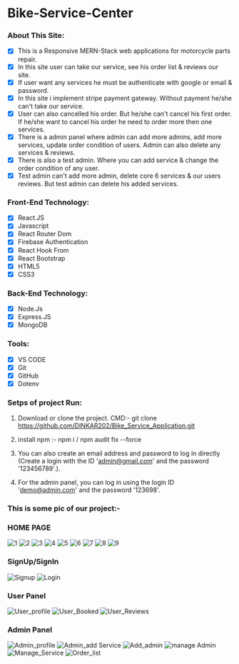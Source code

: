 # Bike-Service-Center

### About This Site:

- [x] This is a Responsive MERN-Stack web applications for motorcycle parts repair.
- [x] In this site user can take our service, see his order list & reviews our site.
- [x] If user want any services he must be authenticate with google or email & password.
- [x] In this site i implement stripe payment gateway. Without payment he/she can't take our service.
- [x] User can also cancelled his order. But he/she can't cancel his first order. If he/she want to cancel his order he need to order more then one services.
- [x] There is a admin panel where admin can add more admins, add more services, update order condition of users. Admin can also delete any services & reviews.
- [x] There is also a test admin. Where you can add service & change the order condition of any user.
- [x] Test admin can't add more admin, delete core 6 services & our users reviews. But test admin can delete his added services.

### Front-End Technology:

- [x] React.JS
- [x] Javascript
- [x] React Router Dom
- [x] Firebase Authentication
- [x] React Hook From
- [x] React Bootstrap
- [x] HTML5
- [x] CSS3
      
### Back-End Technology:

- [x] Node.Js
- [x] Express.JS
- [x] MongoDB

### Tools:

- [x] VS CODE
- [x] Git
- [x] GitHub
- [x] Dotenv

### Setps of project Run:
1. Download or clone the project.
   CMD:- git clone https://github.com/DINKAR202/Bike_Service_Application.git
   
2. install npm :- npm i / npm audit fix --force
   
3. You can also create an email address and password to log in directly (Create a login with the ID 'admin@gmail.com' and the password '123456789'.).

4. For the admin panel, you can log in using the login ID 'demo@admin.com' and the password '123698'.

### This is some pic of our project:- ###

### HOME PAGE

![1](https://github.com/DINKAR202/Bike_Service_Application/assets/109248473/32f2e059-a0d5-454d-b39f-c9baecad87c0)
     ![2](https://github.com/DINKAR202/Bike_Service_Application/assets/109248473/4f430c29-3fa9-431e-b010-4bc92937e965)
     ![3](https://github.com/DINKAR202/Bike_Service_Application/assets/109248473/ce2d0dfe-448a-47ac-95c3-1c0a12c742cf)
     ![4](https://github.com/DINKAR202/Bike_Service_Application/assets/109248473/60e792b7-0711-4167-8589-4299d2d35363)
     ![5](https://github.com/DINKAR202/Bike_Service_Application/assets/109248473/1332b9f3-e4ee-4d56-abff-9c39fd6d3c3c)
     ![6](https://github.com/DINKAR202/Bike_Service_Application/assets/109248473/9cc691ed-8cfd-45b3-bfe7-782be516faa6)
     ![7](https://github.com/DINKAR202/Bike_Service_Application/assets/109248473/ae2ee73f-7f11-4f4f-9c5b-88946293c3cb)
     ![8](https://github.com/DINKAR202/Bike_Service_Application/assets/109248473/18531f27-5f1b-4ed3-b331-a60be3800af3)
     ![9](https://github.com/DINKAR202/Bike_Service_Application/assets/109248473/95603ecb-8a2b-4015-bb84-6267aacc1f99)
          
### SignUp/SignIn

![Signup](https://github.com/DINKAR202/Bike_Service_Application/assets/109248473/015df16d-523c-45f3-ba1c-c7499c3a4454)
      ![Login](https://github.com/DINKAR202/Bike_Service_Application/assets/109248473/511d9cfb-c68b-4906-bc4d-3968f769a9fe)

### User Panel

![User_profile](https://github.com/DINKAR202/Bike_Service_Application/assets/109248473/525a6616-11d7-47dd-89bb-8ad144b38a68)
      ![User_Booked](https://github.com/DINKAR202/Bike_Service_Application/assets/109248473/4ff68786-6b99-4ca4-bcfa-c58660689fae)
      ![User_Reviews](https://github.com/DINKAR202/Bike_Service_Application/assets/109248473/b97cbdad-cb66-41fe-bd84-47097e49fb47)

### Admin Panel 

![Admin_profile](https://github.com/DINKAR202/Bike_Service_Application/assets/109248473/65e45ffb-9961-466d-b95b-678d18a177db)
      ![Admin_add Service](https://github.com/DINKAR202/Bike_Service_Application/assets/109248473/c54f5174-3a36-4737-8903-46b2a4a170fd)
      ![Add_admin](https://github.com/DINKAR202/Bike_Service_Application/assets/109248473/50d1f50f-4380-4789-bf77-a6629e15e246)
      ![manage Admin](https://github.com/DINKAR202/Bike_Service_Application/assets/109248473/81b2e269-1a9c-42ea-a6a2-5aa8b1dd87e4)
      ![Manage_Service](https://github.com/DINKAR202/Bike_Service_Application/assets/109248473/1b7d6b80-61be-4feb-bc48-05c930f68531)
      ![Order_list](https://github.com/DINKAR202/Bike_Service_Application/assets/109248473/71bfd187-d72c-447e-9e20-5b5cb007e275) 
